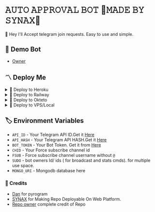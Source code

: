 # 𝙰𝚄𝚃𝙾 𝙰𝙿𝙿𝚁𝙾𝚅𝙰𝙻 𝙱𝙾𝚃 🥀𝙼𝙰𝙳𝙴 𝙱𝚈 𝚂𝚈𝙽𝙰𝚇🥀
👾 Hey I'll Accept telegram join requests. Easy to use and simple.

## 🚀 Demo Bot
- [Owner](https://t.me/OGsnx)

<h2>〽️ Deploy Me </h2> 
  
<details><summary>📌 Deploy to Heroku </summary>
  
<a href="https://heroku.com/deploy?template=https://github.com/SYNAX07/AUTO-APPROVAL-BOT"> <img src="https://img.shields.io/badge/Deploy%20To%20Heroku-black?style=for-the-badge&logo=heroku" width="220" height="38.45"></p></a>
</details>

<details><summary>📌 Deploy to Railway </summary>
  
[![Deploy on Railway](https://railway.app/button.svg)](https://railway.app/new/template/DlT8Kc)
</details>
  
<details><summary>📌 Deploy to Okteto </summary>
  
[![Deploy on Okteto](https://okteto.com/develop-okteto.svg)](https://cloud.okteto.com/deploy?repository=https://github.com/SYNAX07/AUTO-APPROVAL-BOT/)
</details>

<details><summary>📌 Deploy to VPS/Local </summary>


  ```ssh
  git clone https://github.com/SYNAX07/AUTO-APPROVAL-BOT
  pip3 install -r requirements.txt
  # fill config.py vars
  python3 bot.py
  ```

</details>

## 🏷 Environment Variables
  - `API_ID` - Your Telegram API ID.Get it [Here](my.telegram.org)
  - `API_HASH` - Your Telegram API HASH.Get it [Here](my.telegram.org)
  - `BOT_TOKEN` - Your Bot Token. Get it from [Here](https://t.me/BotFather)
  - `CHID` - Your Force subscribe channel id 
  - `FSUB` - Force subscribe channel username without `@`
  - `SUDO` - bot owners Id/ ids ( for broadcast and stats cmds). for multiple use space.
  - `MONGO_URI` - Mongodb database here
  
### 💫 Credits
 - [Dan](https://github.com/delivrance) for pyrogram
 - [SYNAX](https://t.me/OGsnx) for Making Repo Deployable On Web Platform.
 - [Repo owner](https://github.com/SYNAX07) complete credit of Repo
